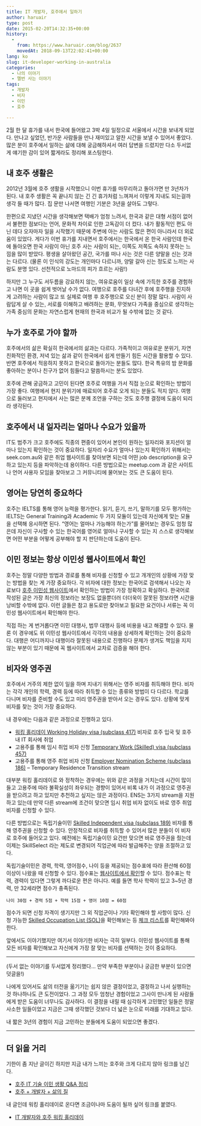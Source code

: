 ```yaml
---
title: IT 개발자, 호주에서 일하기
author: haruair
type: post
date: 2015-02-20T14:32:35+00:00
history:
  - 
    from: https://www.haruair.com/blog/2637
    movedAt: 2018-09-13T22:02:41+00:00
lang: ko
slug: it-developer-working-in-australia
categories:
  - 나의 이야기
  - 멜번 사는 이야기
tags:
  - 개발자
  - 비자
  - 이민
  - 호주

---
```

2월 한 달 휴가를 내서 한국에 들어왔고 3박 4일 일정으로 서울에서 시간을 보내게 되었다. 만나고 싶었던, 반가운 사람들을 만나 재미있고 알찬 시간을 보낼 수 있어서 좋았다. 많은 분이 호주에서 일하는 삶에 대해 궁금해하셔서 여러 답변을 드렸지만 다소 두서없게 얘기한 감이 있어 짧게라도 정리해 포스팅한다.

## 내 호주 생활은

2012년 3월에 호주 생활을 시작했으니 이번 휴가를 마무리하고 돌아가면 만 3년차가 된다. 내 호주 생활은 꼭 끝나지 않는 긴 긴 휴가처럼 느껴져서 이렇게 지내도 되는걸까 생각 들 때가 많다. 집 문만 나서면 여행인 기분은 3년을 살아도 그렇다.

한편으로 지냈던 시간을 생각해보면 택배가 엄청 느려서, 한국과 같은 대형 서점이 없어서 불편한 점보다는 언어, 문화적 차이로 인한 고독감이 더 컸다. 내가 활동적인 편도 아닌 데다 오자마자 일을 시작했기 때문에 주변에 아는 사람도 많은 편이 아니라서 더 외로움이 있었다. 게다가 이번 휴가를 지내면서 호주에서는 한국에서 온 한국 사람인데 한국에 돌아오면 한국 사람이 아닌 호주 사는 사람이 되는, 이쪽도 저쪽도 속하지 못하는 느낌을 많이 받았다. 평생을 살아왔던 공간, 국가를 떠나 사는 것은 다른 양말을 신는 것과는 다르다. (물론 이 인식의 강도는 개인마다 다르니까, 양말 갈아 신는 정도로 느끼는 사람도 분명 있다. 선천적으로 노마드의 피가 흐르는 사람!)

하지만 그 누구도 서두름을 강요하지 않는, 여유로움이 일상 속에 가득한 호주를 경험하고 나면 이 곳을 쉽게 벗어날 수가 없다. 여행으로 호주를 다녀간 후에 호주행을 진지하게 고려하는 사람이 많고 또 실제로 여행 후 호주행으로 오신 분이 정말 많다. 사람이 사람답게 살 수 있는, 서로를 이해하고 배려하는 문화, 무엇보다 가족을 중심으로 생각하는 가족 중심의 문화는 자연스럽게 현재의 한국과 비교가 될 수밖에 없는 것 같다.

## 누가 호주로 가야 할까

호주에서의 삶은 확실히 한국에서의 삶과는 다르다. 가족적이고 여유로운 분위기, 자연 친화적인 환경, 저녁 있는 삶과 같이 한국에서 쉽게 만들기 힘든 시간을 활용할 수 있다. 반면 호주에서 적응하지 못하고 한국으로 돌아가는 분들도 많다. 한국 특유의 밤 문화를 좋아하는 분이나 친구가 없어 힘들다고 말씀하시는 분도 있었다.

호주에 관해 궁금하고 고민이 된다면 호주로 여행을 가서 직접 눈으로 확인하는 방법이 가장 좋다. 여행에서 현지 분위기에 매료되어 호주로 오게 되는 분들도 적지 않다. 여행으로 둘러보고 현지에서 사는 많은 분께 조언을 구하는 것도 호주행 결정에 도움이 되리라 생각된다.

## 호주에서 내 일자리는 얼마나 수요가 있을까

IT도 범주가 크고 호주에도 직종의 편중이 있어서 본인이 원하는 일자리와 포지션이 얼마나 있는지 확인하는 것이 중요하다. 일자리 수요가 얼마나 있는지 확인하기 위해서는 seek.com.au와 같은 취업 웹사이트를 찾아보면 되는데 어떤 job description을 요구하고 있는지 등을 파악하는데 용이하다. 다른 방법으로는 meetup.com 과 같은 사이트나 언어 사용자 모임을 찾아보고 그 커뮤니티에 물어보는 것도 큰 도움이 된다.

## 영어는 당연히 중요하다

호주는 IELTS를 통해 영어 능력을 평가한다. 읽기, 듣기, 쓰기, 말하기를 모두 평가하는 IELTS는 General Training과 Academic 두 가지 모듈이 있는데 자신에게 맞는 모듈을 선택해 응시하면 된다. &#8220;영어는 얼마나 가능해야 하는가&#8221;를 물어보는 경우도 엄청 많은데 자신이 구사할 수 있는 한국어를 영어로 얼마나 구사할 수 있는 지 스스로 생각해보면 어떤 부분을 어떻게 공부해야 할 지 판단하는데 도움이 된다.

## 이민 정보는 항상 이민성 웹사이트에서 확인

호주는 정말 다양한 방법과 경로를 통해 비자를 신청할 수 있고 개개인의 상황에 가장 맞는 방법을 찾는 게 가장 중요하다. 각 비자에 대한 정보는 한국어로 검색해서 나오는 자료보다 [호주 이민성 웹사이트][1]에서 확인하는 방법이 가장 정확하고 확실하다. 한국어로 작성된 글은 가장 최신의 정보라는 보장도 없을뿐더러 더더욱이 잘못된 정보라면 시간을 낭비할 수밖에 없다. 이런 글들은 참고 용도로만 찾아보고 필요한 요건이나 서류는 꼭 이민성 웹사이트에서 확인해야 한다.

직접 하는 게 번거롭다면 이민 대행사, 법무 대행사 등에 비용을 내고 해결할 수 있다. 물론 이 경우에도 위 이민성 웹사이트에서 각각의 내용을 상세하게 확인하는 것이 중요하다. 대행은 어디까지나 대행이라 잘못된 내용으로 진행하다 문제가 생겨도 책임을 지지 않는 부분이 있기 때문에 꼭 웹사이트에서 교차로 검증을 해야 한다.

## 비자와 영주권

호주에서 거주의 제한 없이 일을 하며 지내기 위해서는 영주 비자를 취득해야 한다. 비자는 각각 개인의 학력, 경력 등에 따라 취득할 수 있는 종류와 방법이 다 다르다. 학교를 다니며 비자를 준비할 수도 있고 미리 영주권을 받아서 오는 경우도 있다. 상황에 맞게 비자를 찾는 것이 가장 중요하다.

내 경우에는 다음과 같은 과정으로 진행하고 있다.

  * [워킹 홀리데이 Working Holiday visa (subclass 417)][2] 비자로 호주 입국 및 호주 내 IT 회사에 취업
  * 고용주를 통해 임시 취업 비자 신청 [Temporary Work (Skilled) visa (subclass 457)][3]
  * 고용주를 통해 영주 취업 비자 신청 [Employer Nomination Scheme (subclass 186)][4] &#8211; Temporary Residence Transition stream

대부분 워킹 홀리데이로 와 정착하는 경우에는 위와 같은 과정을 거치는데 시간이 많이 들고 고용주에 따라 불확실성이 좌우되는 경향이 있어서 비록 내가 이 과정으로 영주권을 받으려고 하고 있지만 추천하고 싶지는 않은 과정이다. ENS는 3가지 stream을 지원하고 있는데 만약 다른 stream에 조건이 맞으면 임시 취업 비자 없이도 바로 영주 취업 비자를 신청할 수 있다.

다른 방법으로는 독립기술이민 [Skilled Independent visa (subclass 189)][5] 비자를 통해 영주권을 신청할 수 있다. 안정적으로 비자를 취득할 수 있어서 많은 분들이 이 비자로 호주에 들어오고 있다. 예전에는 독립기술이민 요건만 맞으면 바로 영주권을 줬는데 이제는 SkillSelect 라는 제도로 변경되어 직업군에 따라 발급해주는 양을 조절하고 있다.

독립기술이민은 경력, 학력, 영어점수, 나이 등을 제공되는 점수표에 따라 환산해 60점 이상이 나왔을 때 신청할 수 있다. 점수표는 [웹사이트에서 확인][5]할 수 있다. 점수표는 학력, 경력이 있다면 그렇게 까다로운 편은 아니다. 예를 들면 학사 학력이 있고 3~5년 경력, 만 32세라면 점수가 충족된다.

    나이 30점 + 경력 5점 + 학력 15점 + 영어 10점 = 60점
    

점수가 되면 신청 자격이 생기지만 그 외 직업군이나 기타 확인해야 할 사항이 많다. 신청 가능한 [Skilled Occupation List (SOL)][6]을 확인해보는 등 [체크 리스트][7]를 확인해봐야 한다.

앞에서도 이야기했지만 여기서 이야기한 비자는 극히 일부다. 이민성 웹사이트를 통해 모든 비자를 확인해보고 자신에게 가장 잘 맞는 비자를 선택하는 것이 중요하다.

* * *

(두서 없는 이야기를 두서없게 정리했다&#8230; 만약 부족한 부분이나 궁금한 부분이 있으면 덧글을!)

나에게 있어서도 삶의 터전을 옮기기는 쉽지 않은 결정이었고, 결정하고 나서 실행하는 것 하나하나도 큰 도전이었다. 그 과정 모두 엄청난 경험이었고 그사이 만나게 된 사람들에게 받은 도움이 너무나도 감사하다. 이 결정을 내릴 때 심각하게 고민했던 일들은 정말 사소한 일들이었고 지금은 그때 생각했던 것보다 더 넓은 눈으로 미래를 기대하고 있다.

내 짧은 3년의 경험이 지금 고민하는 분들에게 도움이 되었으면 좋겠다.

* * *

## 더 읽을 거리

기한이 좀 지난 글이긴 하지만 지금 내가 느끼는 호주와 크게 다르지 않아 링크를 남긴다.

  * [호주 IT 기술 이민 생활 Q&A 정리][8]
  * [호주 + 개발자 + 삶의 질][9]

내 글인데 워킹 홀리데이로 온다면 조금이나마 도움이 될까 싶어 링크를 붙였다.

  * [IT 개발자와 호주 워킹 홀리데이][10]

 [1]: http://immi.gov.au/
 [2]: http://www.immi.gov.au/Visas/Pages/417.aspx
 [3]: http://www.immi.gov.au/Visas/Pages/457.aspx
 [4]: http://www.immi.gov.au/Visas/Pages/186.aspx
 [5]: http://www.immi.gov.au/Visas/Pages/189.aspx
 [6]: http://www.immi.gov.au/Work/Pages/skilled-occupations-lists/skilled-occupations-lists.aspx
 [7]: http://www.immi.gov.au/Visas/Pages/checklists/189.aspx
 [8]: http://blog.ahkim.com/?p=265
 [9]: http://tumblr.justinchronicles.net/post/52378020987
 [10]: http://haruair.com/blog/1446